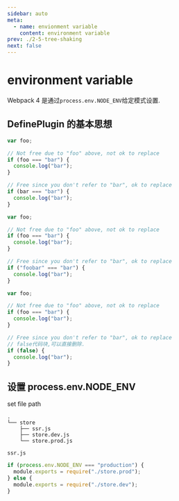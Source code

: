 ```yaml
---
sidebar: auto
meta:
  - name: envionment variable 
    content: environment variable
prev: ./2-5-tree-shaking 
next: false
---
```

# environment variable 
Webpack 4 是通过`process.env.NODE_ENV`给定模式设置.

## DefinePlugin 的基本思想

```js
var foo;

// Not free due to "foo" above, not ok to replace
if (foo === "bar") {
  console.log("bar");
}

// Free since you don't refer to "bar", ok to replace
if (bar === "bar") {
  console.log("bar");
}
```
```js
var foo;

// Not free due to "foo" above, not ok to replace
if (foo === "bar") {
  console.log("bar");
}

// Free since you don't refer to "bar", ok to replace
if ("foobar" === "bar") {
  console.log("bar");
}
```
```js
var foo;

// Not free due to "foo" above, not ok to replace
if (foo === "bar") {
  console.log("bar");
}

// Free since you don't refer to "bar", ok to replace
// false代码块,可以直接删除.
if (false) {
  console.log("bar");
}
```
## 设置 process.env.NODE_ENV
set file path 

```text
.
└── store
    ├── ssr.js
    ├── store.dev.js
    └── store.prod.js
```
`ssr.js`
```js
if (process.env.NODE_ENV === "production") {
  module.exports = require("./store.prod");
} else {
  module.exports = require("./store.dev");
}
```
